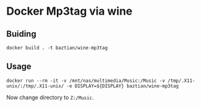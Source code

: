 # Docker Mp3tag via wine

## Buiding

    docker build . -t baztian/wine-mp3tag

## Usage

    docker run --rm -it -v /mnt/nas/multimedia/Music:/Music -v /tmp/.X11-unix/:/tmp/.X11-unix/ -e DISPLAY=${DISPLAY} baztian/wine-mp3tag

Now change directory to `Z:/Music`.